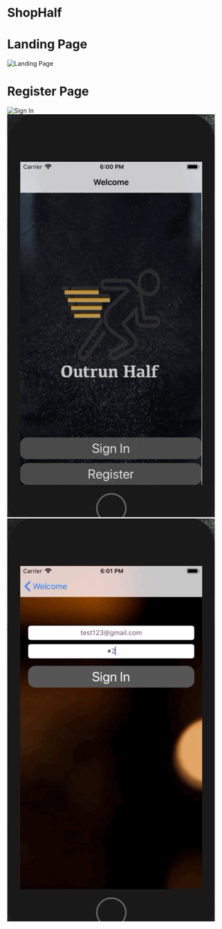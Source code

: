 # ShopHalf

# Landing Page
![Landing Page](https://github.com/siddharth952/ShopHalf/blob/master/Gifs/Gif1.gif)
# Register Page
![Sign In](https://github.com/siddharth952/ShopHalf/blob/master/Gifs/Gif2.gif)
![](https://github.com/siddharth952/ShopHalf/blob/master/Gifs/Gif3.gif)
![Logout](https://github.com/siddharth952/ShopHalf/blob/master/Gifs/Gif4.gif)

